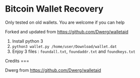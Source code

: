 # Bitcoin Wallet Recovery

Only tested on old wallets. You are welcome if you can help

Forked and updated from https://github.com/Dwerg/walletaid

1. Install python 3
2. `python3 wallet.py /home/user/Download/wallet.dat`
3. Enjoy 3 files : `foundall.txt`, `foundaddr.txt` and `foundkeys.txt`


Credits ===

Dwerg from https://github.com/Dwerg/walletaid

